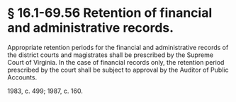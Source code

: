 # § 16.1-69.56 Retention of financial and administrative records.

<p>Appropriate retention periods for the financial and administrative records of the district courts and magistrates shall be prescribed by the Supreme Court of Virginia. In the case of financial records only, the retention period prescribed by the court shall be subject to approval by the Auditor of Public Accounts.</p><p>1983, c. 499; 1987, c. 160.</p>